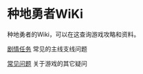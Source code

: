 # 种地勇者WiKi

种地勇者的Wiki，可以在这查询游戏攻略和资料。

[剧情任务](you-xi-zi-liao/ju-qing-ren-wu.md) 常见的主线支线问题

[常见问题](you-xi-zi-liao/chang-jian-wen-ti.md) 关于游戏的其它疑问
